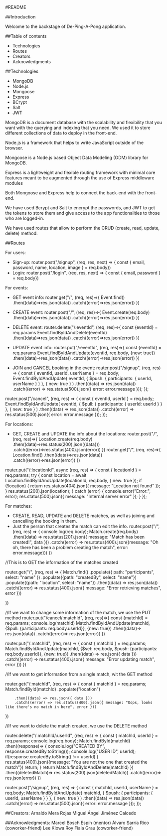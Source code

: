 #README

##Introduction

Welcome to the backstage of De-Ping-A-Pong application.

##Table of contents

- Technologies
- Routes
- Creators
- Acknowledgments

##Technologies
- MongoDB
- Node.js
- Mongoose
- Express
- BCrypt
- Salt
- JWT

MongoDB is a document database with the scalability and flexibility that you want with the querying and indexing that you need. We used it to store different collections of data to deploy in the front-end.

Node.js is a framework that helps to write JavaScript outside of the browser.

Mongoose is a Node.js based Object Data Modeling (ODM) library for MongoDB.

Express is a lightweight and flexible routing framework with minimal core features meant to be augmented through the use of Express middleware modules

Both Mongoose and Express help to connect the back-end with the front-end.

We have used Bcrypt and Salt to encrypt the passwords, and JWT to get the tokens to store them and give access to the app functionalities to those who are logged-in.

We have used routes that allow to perform the CRUD (create, read, update, delete) method.

##Routes

For users:
- Sign-up: router.post("/signup", (req, res, next) => {
  const { email, password, name, location, image } = req.body})
- Login: router.post("/login", (req, res, next) => {
  const { email, password } = req.body})

For events:
- GET event info: router.get("/", (req, res)=>{
    Event.find()
    .then((data)=>res.json(data))
    .catch((error)=>res.json(error))
})
- CREATE event: router.post("/", (req, res)=>{
    Event.create(req.body)
    .then((data)=>res.json(data))
    .catch((error)=>res.json(error))
})

- DELETE event: router.delete("/:eventId", (req, res)=>{
    const {eventId} = req.params
    Event.findByIdAndDelete(eventId)
    .then((data)=>res.json(data))
    .catch((error)=>res.json(error))
})
- UPDATE event info: router.put("/:eventId", (req, res)=>{
    const {eventId} = req.params
    Event.findByIdAndUpdate(eventId, req.body, {new: true})
    .then((data)=>res.json(data))
    .catch((error)=>res.json(error))
})
- JOIN and CANCEL booking in the event: router.post("/signup", (req, res) => {
    const { eventId, userId, userName } = req.body;
    Event.findByIdAndUpdate(
        eventId,
        { $push: { participants: { userId, userName } } },
        { new: true }
    )
        .then((data) => res.json(data))
        .catch((error) => res.status(500).json({ error: error.message }));
});

router.post("/cancel", (req, res) => {
    const { eventId, userId } = req.body;
    Event.findByIdAndUpdate(
        eventId,
        { $pull: { participants: { userId: userId } } },
        { new: true }
    )
        .then((data) => res.json(data))
        .catch((error) => res.status(500).json({ error: error.message }));
});

For locations:

- GET, CREATE and UPDATE the info about the locations:
router.post("/", (req, res)=>{
    Location.create(req.body)
    .then((data)=>res.status(200).json({data}))
    .catch((error)=>res.status(400).json(error))
})
router.get("/", (req, res)=>{
    Location.find()
    .then((data)=>res.json(data))
    .catch((error)=>res.json(error))
})


router.put("/:locationId", async (req, res) => {
    const { locationId } = req.params;
    try {
        const location = await Location.findByIdAndUpdate(locationId, req.body, { new: true });
        if (!location) {
            return res.status(404).json({ message: "Location not found" });
        }
        res.status(200).json(location);
    } catch (error) {
        console.error("Error:", error);
        res.status(500).json({ message: "Internal server error" });
    }
});

For matches:

- CREATE, READ, UPDATE and DELETE matches, as well as joining and cancelling the booking in them.
- Just the person that creates the match can edit the info.
 router.post("/", (req, res) => {
    console.log(req.body);
    Match.create(req.body)
        .then((data) => res.status(201).json({ message: "Match has been created!", data }))
        .catch((error) => res.status(400).json({message: "Oh oh, there has been a problem creating the match", error: error.message}))
})

//This is to GET the information of the matches created

router.get("/", (req, res) => {
    Match.find()
        .populate({ path: "participants", select: "name" })
        .populate({path: "createdBy", select: "name"})
        .populate({path: "location", select: "name"})
        .then((data) => res.json(data))
        .catch((error) => res.status(400).json({ message: "Error retrieving matches", error }))

})

//If we want to change some information of the match, we use the PUT method
router.put("/cancel/:matchId", (req, res)=>{
    const {matchId} = req.params;
    console.log(matchId)
    Match.findByIdAndUpdate(matchId, {$pull: {participants: req.body.userId}}, {new: true})
    .then((data)=> res.json(data))
    .catch((error)=> res.json(error))
})




router.put("/:matchId", (req, res) => {
    const { matchId } = req.params;
    Match.findByIdAndUpdate(matchId, {$set: req.body, $push: {participants: req.body.userId}}, {new: true})
        .then((data) => res.json({ data }))
        .catch((error) => res.status(400).json({ message: "Error updating match", error }))
})

//If we want to get information from a single match, wit the GET method

router.get("/:matchId", (req, res) => {
    const { matchId } = req.params;
    Match.findById(matchId)
        .populate("location")

        .then((data) => res.json({ data }))
        .catch((error) => res.status(400).json({ message: "Oops, looks like there's no match in here", error }))

})

//If we want to delete the match created, we use the DELETE method

router.delete("/:matchId/:userId", (req, res) => {
    const { matchId, userId } = req.params;
    console.log(req.body);
    Match.findById(matchId)
    .then((response)=> {
        console.log("CREATED BY", response.createdBy.toString());
        console.log("USER ID", userId);
        if(response.createdBy.toString() !== userId) {
            res.status(400).json({message: "You are not the one that created the match"})
            return;
        }
        return Match.findByIdAndDelete(matchId)
    })
    .then((deletedMatch)=> res.status(200).json(deletedMatch))
    .catch((error)=> res.json(error))
})


router.post("/signup", (req, res) => {
    const { matchId, userId, userName } = req.body;
    Match.findByIdAndUpdate(
        matchId,
        { $push: { participants: { userId, userName } } },
        { new: true }
    )
        .then((data) => res.json(data))
        .catch((error) => res.status(500).json({ error: error.message }));
});

##Creators:
Arnaldo Mera Rojas
Miguel Ángel Jiménez Calcedo

##Acknowledgments:
Marcel Bosch Espín (mentor)
Álvaro Sarría Rico (coworker-friend)
Lee Kiowa Roy Fiala Grau (coworker-friend)



 